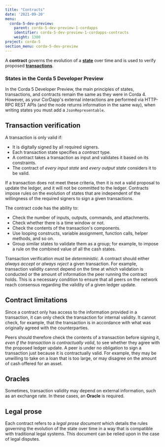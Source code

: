 ```yaml
---
title: "Contracts"
date: '2021-09-20'
menu:
  corda-5-dev-preview:
    parent: corda-5-dev-preview-1-cordapps
    identifier: corda-5-dev-preview-1-cordapps-contracts
    weight: 1300
project: corda-5
section_menu: corda-5-dev-preview
---
```


A **contract** governs the evolution of a <a href="key-concepts-states.md">**state**</a> over time and is used to
verify proposed <a href="key-concepts-transactions.md">**transactions**</a>.

### States in the Corda 5 Developer Preview

In the Corda 5 Developer Preview, the main principles of states, transactions, and contracts remain the same as they were
in Corda 4. However, as your CorDapp's external interactions are performed via HTTP-RPC REST APIs (and the node returns information
in the same way), when writing states you must add a `JsonRepresentable`.

## Transaction verification

A transaction is only valid if:
* It is digitally signed by all required signers.
* Each transaction state specifies a *contract* type.
* A contract takes a transaction as input and validates it based on its constraints.
* The contract of *every input state* and *every output state* considers it to be valid.

If a transaction does not meet these criteria, then it is not a valid proposal to update the ledger, and it will not be
committed to the ledger. Contracts impose rules on the evolution of states that are independent of the willingness of
the required signers to sign a given transactions.

The contract code has the ability to:

* Check the number of inputs, outputs, commands, and attachments.
* Check whether there is a time window or not.
* Check the contents of the transaction's components.
* Use looping constructs, variable assignment, function calls, helper methods, and so on.
* Group similar states to validate them as a group; for example, to impose a rule on the combined value of all the cash
states.

Transaction verification must be *deterministic*. A contract should either *always accept* or *always reject* a
given transaction. For example, transaction validity cannot depend on the time at which validation is conducted or
the amount of information the peer running the contract holds. This is a necessary condition to ensure that all peers
on the network reach consensus regarding the validity of a given ledger update.

## Contract limitations

Since a contract only has access to the information provided in a transaction, it can only check the transaction for internal
validity. It cannot check, for example, that the transaction is in accordance with what was originally agreed with the
counterparties.

Peers should therefore check the contents of a transaction before signing it, *even if the transaction is
contractually valid*, to see whether they agree with the proposed ledger update. A peer is under no obligation to
sign a transaction just because it is contractually valid. For example, they may be unwilling to take on a loan that
is too large, or may disagree on the amount of cash offered for an asset.

## Oracles

Sometimes, transaction validity may depend on external information, such as an exchange rate. In
these cases, an **Oracle** is required.

## Legal prose

Each contract refers to a *legal prose document* which details the rules governing the evolution of the state over
time in a way that is compatible with traditional legal systems. This document can be relied upon in the case of
legal disputes.
